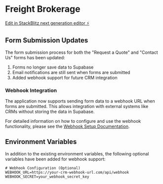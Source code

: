 # Freight Brokerage

[Edit in StackBlitz next generation editor ⚡️](https://stackblitz.com/~/github.com/Liquidt2/freight-brokerage)

## Form Submission Updates

The form submission process for both the "Request a Quote" and "Contact Us" forms has been updated:

1. Forms no longer save data to Supabase
2. Email notifications are still sent when forms are submitted
3. Added webhook support for future CRM integration

### Webhook Integration

The application now supports sending form data to a webhook URL when forms are submitted. This allows integration with external systems like CRMs without storing the data in Supabase.

For detailed information on how to configure and use the webhook functionality, please see the [Webhook Setup Documentation](./WEBHOOK_SETUP.md).

## Environment Variables

In addition to the existing environment variables, the following optional variables have been added for webhook support:

```
# Webhook Configuration (Optional)
WEBHOOK_URL=https://your-crm-webhook-url.com/api/webhook
WEBHOOK_SECRET=your_webhook_secret_key
```
